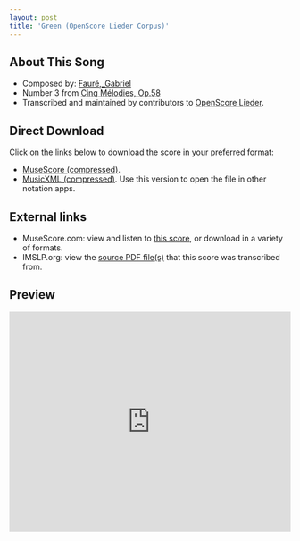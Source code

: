 ```yaml
---
layout: post
title: 'Green (OpenScore Lieder Corpus)'
---
```


## About This Song

- Composed by: [Fauré,_Gabriel](https://fourscoreandmore.org/openscore/lieder/Fauré,_Gabriel)
- Number 3 from [Cinq Mélodies, Op.58](https://fourscoreandmore.org/openscore/lieder/Fauré,_Gabriel/Cinq_Mélodies,_Op.58)
- Transcribed and maintained by contributors to [OpenScore Lieder].

[OpenScore Lieder]: https://musescore.com/openscore-lieder-corpus

## Direct Download

Click on the links below to download the score in your preferred format:
- [MuseScore (compressed)](https://github.com/openscore/lieder/blob/main/scores/Fauré,_Gabriel/Cinq_Mélodies,_Op.58/3_Green/lc5627879.mscz?raw=true).
- [MusicXML (compressed)](https://github.com/openscore/lieder/blob/main/scores/Fauré,_Gabriel/Cinq_Mélodies,_Op.58/3_Green/lc5627879.mxl?raw=true). Use this version to open the file in other notation apps.

## External links

- MuseScore.com: view and listen to [this score][MuseScore], or download in a variety of formats.
- IMSLP.org: view the [source PDF file(s)][IMSLP] that this score was transcribed from.

[MuseScore]: https://musescore.com/score/5627879
[IMSLP]: https://imslp.org/wiki/Special:ReverseLookup/24127

## Preview

<iframe width="100%" height="394" src="https://musescore.com/openscore-lieder-corpus/scores/5627879/embed" frameborder="0" allowfullscreen allow="autoplay; fullscreen"></iframe>
